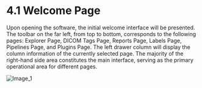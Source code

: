# 4.1 Welcome Page

Upon opening the software, the initial welcome interface will be presented. The toolbar on the far left, from top to bottom, corresponds to the following pages: Explorer Page, DICOM Tags Page, Reports Page, Labels Page, Pipelines Page, and Plugins Page. The left drawer column will display the column information of the currently selected page. The majority of the right-hand side area constitutes the main interface, serving as the primary operational area for different pages. 

![Image_1](../../../images/image_1.png)

